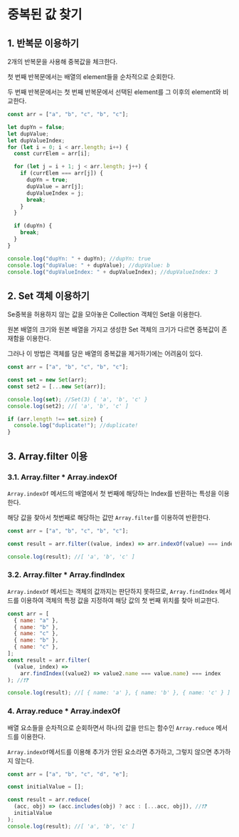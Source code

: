 # 중복된 값 찾기

## 1. 반복문 이용하기

2개의 반복문을 사용해 중복값을 체크한다.

첫 번째 반복문에서는 배열의 element들을 순차적으로 순회한다.

두 번째 반복문에서는 첫 번째 반복문에서 선택된 element를 그 이후의 element와 비교한다.

```javascript
const arr = ["a", "b", "c", "b", "c"];

let dupYn = false;
let dupValue;
let dupValueIndex;
for (let i = 0; i < arr.length; i++) {
  const currElem = arr[i];

  for (let j = i + 1; j < arr.length; j++) {
    if (currElem === arr[j]) {
      dupYn = true;
      dupValue = arr[j];
      dupValueIndex = j;
      break;
    }
  }

  if (dupYn) {
    break;
  }
}

console.log("dupYn: " + dupYn); //dupYn: true
console.log("dupValue: " + dupValue); //dupValue: b
console.log("dupValueIndex: " + dupValueIndex); //dupValueIndex: 3
```

## 2. Set 객체 이용하기

Se중복을 허용하지 않는 값을 모아놓은 Collection 객체인 Set을 이용한다.

원본 배열의 크기와 원본 배열을 가지고 생성한 Set 객체의 크기가 다르면 중복값이 존재함을 이용한다.

그러나 이 방법은 객체를 담은 배열의 중복값을 제거하기에는 어려움이 있다.

```javascript
const arr = ["a", "b", "c", "b", "c"];

const set = new Set(arr);
const set2 = [...new Set(arr)];

console.log(set); //Set(3) { 'a', 'b', 'c' }
console.log(set2); //[ 'a', 'b', 'c' ]

if (arr.length !== set.size) {
  console.log("duplicate!"); //duplicate!
}
```

## 3. Array.filter 이용

### 3.1. Array.filter \* Array.indexOf

`Array.indexOf` 메서드의 배열에서 첫 번째에 해당하는 Index를 반환하는 특성을 이용한다.

해당 값을 찾아서 첫번째로 해당하는 값만 `Array.filter`를 이용하여 반환한다.

```javascript
const arr = ["a", "b", "c", "b", "c"];

const result = arr.filter((value, index) => arr.indexOf(value) === index);

console.log(result); //[ 'a', 'b', 'c' ]
```

### 3.2. Array.filter \* Array.findIndex

`Array.indexOf` 메서드는 객체의 값까지는 판단하지 못하므로, `Array.findIndex` 메서드를 이용하여 객체의 특정 값을 지정하여 해당 값의 첫 번째 위치를 찾아 비교한다.

```javascript
const arr = [
  { name: "a" },
  { name: "b" },
  { name: "c" },
  { name: "b" },
  { name: "c" },
];
const result = arr.filter(
  (value, index) =>
    arr.findIndex((value2) => value2.name === value.name) === index
); //❗❓

console.log(result); //[ { name: 'a' }, { name: 'b' }, { name: 'c' } ]
```

### 4. Array.reduce \* Array.indexOf

배열 요소들을 순차적으로 순회하면서 하나의 값을 만드는 함수인 `Array.reduce` 메서드를 이용한다.

`Array.indexOf`메서드를 이용해 추가가 안된 요소라면 추가하고, 그렇지 않으면 추가하지 않는다.

```javascript
const arr = ["a", "b", "c", "d", "e"];

const initialValue = [];

const result = arr.reduce(
  (acc, obj) => (acc.includes(obj) ? acc : [...acc, obj]), //❗❓
  initialValue
);
console.log(result); //[ 'a', 'b', 'c' ]
```
